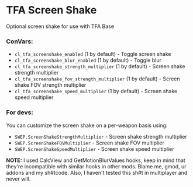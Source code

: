 # TFA Screen Shake
Optional screen shake for use with TFA Base

### ConVars:
- `cl_tfa_screenshake_enabled` (1 by default) - Toggle screen shake
- `cl_tfa_screenshake_blur_enabled` (1 by default) - Toggle blur
- `cl_tfa_screenshake_strength_multiplier` (1 by default) - Screen shake strength multiplier
- `cl_tfa_screenshake_fov_strength_multiplier` (1 by default) - Screen shake FOV strength multiplier
- `cl_tfa_screenshake_speed_multiplier` (1 by default) - Screen shake speed multiplier

### For devs:
You can customize the screen shake on a per-weapon basis using:
- `SWEP.ScreenShakeStrengthMultiplier` - Screen shake strength multiplier
- `SWEP.ScreenShakeFOVMultiplier` - Screen shake FOV multiplier
- `SWEP.ScreenShakeSpeedMultiplier` - Screen shake speed multiplier

**NOTE:** I used CalcView and GetMotionBlurValues hooks, keep in mind that they're incompatible with similar hooks in other mods. Blame me, gmod, ur addons and my sh#tcode. Also, I haven't tested this sh#t in multiplayer and never will.
